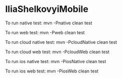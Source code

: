 # IliaShelkovyiMobile

To run native test:
mvn -Pnative clean test

To run web test:
mvn -Pweb clean test

To run cloud native test:
mvn -PcloudNative clean test

To run cloud web test:
mvn -PcloudWeb clean test

To run ios native test:
mvn -PiosNative clean test

To run ios web test:
mvn -PiosWeb clean test
